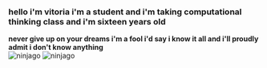 ### **hello i'm vitoria i'm a student and i'm taking computational thinking class and i'm sixteen years old**
**never give up on your dreams i'm a fool i'd say i know it all and i'll proudly admit i don't know anything**  
![ninjago](https://media.tenor.com/l1pz2r72KK4AAAAM/kai-ninjago-lmao.gif)
![ninjago](https://media.tenor.com/iZZOJNaCN3MAAAAM/lloyd.gif)

